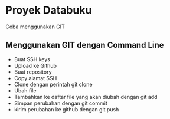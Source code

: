 # Proyek Databuku
Coba menggunakan GIT

## Menggunakan GIT dengan Command Line
- Buat SSH keys
- Upload ke Github
- Buat repository
- Copy alamat SSH
- Clone dengan perintah git clone <alamat ssh>
- Ubah file
- Tambahkan ke daftar file yang akan diubah dengan git add
- Simpan perubahan dengan git commit
- kirim perubahan ke github dengan git push
